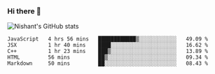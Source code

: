 ### Hi there 👋

<!--
**phoenixx1/phoenixx1** is a ✨ _special_ ✨ repository because its `README.md` (this file) appears on your GitHub profile.

Here are some ideas to get you started:

- 🔭 I’m currently working on ...
- 🌱 I’m currently learning ...
- 👯 I’m looking to collaborate on ...
- 🤔 I’m looking for help with ...
- 💬 Ask me about ...
- 📫 How to reach me: ...
- 😄 Pronouns: ...
- ⚡ Fun fact: ...
-->

![Nishant's GitHub stats](https://github-readme-stats.vercel.app/api?username=phoenixx1&count_private=true)   
<!--START_SECTION:waka-->
```text
JavaScript   4 hrs 56 mins   ████████████▒░░░░░░░░░░░░   49.09 % 
JSX          1 hr 40 mins    ████░░░░░░░░░░░░░░░░░░░░░   16.62 % 
C++          1 hr 23 mins    ███▒░░░░░░░░░░░░░░░░░░░░░   13.89 % 
HTML         56 mins         ██▒░░░░░░░░░░░░░░░░░░░░░░   09.34 % 
Markdown     50 mins         ██░░░░░░░░░░░░░░░░░░░░░░░   08.43 % 
```
<!--END_SECTION:waka-->
